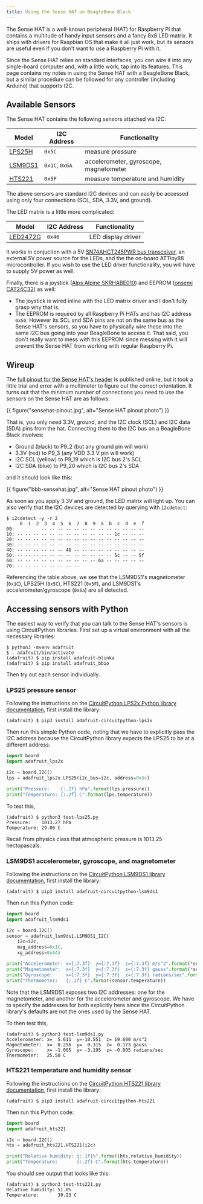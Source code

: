 ```yaml
---
title: Using the Sense HAT on BeagleBone Black
---
```


The Sense HAT is a well-known peripheral (HAT) for Raspberry Pi that contains a
multitude of handy input sensors and a fancy 8x8 LED matrix.  It ships with
drivers for Raspbian OS that make it all just work, but its sensors are useful
even if you don't want to use a Raspberry Pi with it.

Since the Sense HAT relies on standard interfaces, you can wire it into any
single-board computer and, with a little work, tap into its features.  This page
contains my notes in using the Sense HAT with a BeagleBone Black, but a similar
procedure can be followed for any controller (including Arduino) that supports
I2C.

## Available Sensors

The Sense HAT contains the following sensors attached via I2C:

Model        | I2C Address    | Functionality
-------------|----------------|----------------------------------
[LPS25H][]   | `0x5C`         | measure pressure
[LSM9DS1][]  | `0x1C`, `0x6A` | accelerometer, gyroscope, magnetometer
[HTS221][]   | `0x5F`         | measure temperature and humidity

The above sensors are standard I2C devices and can easily be accessed using only
four connections (SCL, SDA, 3.3V, and ground).

[LPS25H]: https://learn.adafruit.com/adafruit-lps25-pressure-sensor
[LSM9DS1]: https://learn.adafruit.com/adafruit-lsm9ds1-accelerometer-plus-gyro-plus-magnetometer-9-dof-breakout
[HTS221]: https://learn.adafruit.com/adafruit-hts221-temperature-humidity-sensor

The LED matrix is a little more complicated:

Model        | I2C Address    | Functionality
-------------|----------------|----------------------------------
[LED2472G][] | `0x46`         | LED display driver

It works in conjuction with a 5V [SN74AHCT245PWR bus transceiver][], an external
5V power source for the LEDs, and the the on-board ATTiny88 microcontroller.  If
you wish to use the LED driver functionality, you will have to supply 5V power
as well.

[LED2472G]: https://www.st.com/en/power-management/led2472g.html
[SN74AHCT245PWR bus transceiver]: https://www.ti.com/store/ti/en/p/product/?p=SN74AHCT245PWR

Finally, there is a joystick ([Alps Alpine SKRHABE010][]) and EEPROM ([onsemi CAT24C32][])
as well:

- The joystick is wired inline with the LED matrix driver and I don't fully
  grasp why that is.
- The EEPROM is required by all Raspberry Pi HATs and has I2C address `0x50`.
  However its SCL and SDA pins are not on the same bus as the Sense HAT's
  sensors, so you have to physically wire these into the same I2C bus going into
  your BeagleBone to access it.  That said, you don't really want to mess with
  this EEPROM since messing with it will prevent the Sense HAT from working with
  regular Raspberry Pi.

[Alps Alpine SKRHABE010]: https://tech.alpsalpine.com/prod/e/html/multicontrol/switch/skrh/skrhabe010.html
[onsemi CAT24C32]: https://www.onsemi.com/products/timing-logic-memory/memory/eeprom-memory/cat24c32

## Wireup

The [full pinout for the Sense HAT's header][sense hat pinout] is published
online, but it took a little trial and error with a multimeter to figure out the
correct orientation.  It turns out that the minimum number of connections you
need to use the sensors on the Sense HAT are as follows:

{{ figure("sensehat-pinout.jpg", alt="Sense HAT pinout photo") }}

That is, you only need 3.3V, ground, and the I2C clock (SCL) and I2C data (SDA)
pins from the hat.  Connecting them to the I2C bus on a BeagleBone Black 
involves:

- Ground (black) to P9\_2 (but any ground pin will work)
- 3.3V (red) to P9\_3 (any VDD 3.3 V pin will work)
- I2C SCL (yellow) to P9\_19 which is I2C bus 2's SCL
- I2C SDA (blue) to P9\_20 which is I2C bus 2's SDA

and it should look like this:

{{ figure("bbb-sensehat.jpg", alt="Sense HAT pinout photo") }}

As soon as you apply 3.3V and ground, the LED matrix will light up.  You can
also verify that the I2C devices are detected by querying with `i2cdetect`:

```
$ i2cdetect -y -r 2
     0  1  2  3  4  5  6  7  8  9  a  b  c  d  e  f
00:          -- -- -- -- -- -- -- -- -- -- -- -- -- 
10: -- -- -- -- -- -- -- -- -- -- -- -- 1c -- -- -- 
20: -- -- -- -- -- -- -- -- -- -- -- -- -- -- -- -- 
30: -- -- -- -- -- -- -- -- -- -- -- -- -- -- -- -- 
40: -- -- -- -- -- -- 46 -- -- -- -- -- -- -- -- -- 
50: -- -- -- -- -- -- -- -- -- -- -- -- 5c -- -- 5f 
60: -- -- -- -- -- -- -- -- -- -- 6a -- -- -- -- -- 
70: -- -- -- -- -- -- -- --                         
```

Referencing the table above, we see that the LSM9DS1's magnetometer (`0x1C`),
LPS25H (`0x5C`), HTS221 (`0x5F`), and LSM9DS1's accelerometer/gyroscope (`0x6a`)
are all detected.

[sense hat pinout]: https://pinout.xyz/pinout/sense_hat

## Accessing sensors with Python

The easiest way to verify that you can talk to the Sense HAT's sensors is using
CircuitPython libraries.  First set up a virtual environment with all the
necessary libraries:

```
$ python3 -mvenv adafruit
$ . adafruit/bin/activate
(adafruit) $ pip install adafruit-blinka
(adafruit) $ pip install adafruit_bbio
```

Then try out each sensor individually.

### LPS25 pressure sensor

Following the instructions on the [CircuitPython LPS2x Python library documentation][], first install the library:

```
(adafruit) $ pip3 install adafruit-circuitpython-lps2x
```

Then run this simple Python code, noting that we have to explicitly pass the I2C
address because the CircuitPython library expects the LPS25 to be at a different
address:

```python
import board
import adafruit_lps2x

i2c = board.I2C()
lps = adafruit_lps2x.LPS25(i2c_bus=i2c, address=0x5c)

print("Pressure:    {:.2f} hPa".format(lps.pressure))
print("Temperature: {:.2f} C".format(lps.temperature))
```

To test this,

```
(adafruit) $ python3 test-lps25.py 
Pressure:    1013.27 hPa
Temperature: 29.06 C
```

Recall from physics class that atmospheric pressure is 1013.25 hectopascals.

[CircuitPython LPS2x Python library documentation]: https://circuitpython.readthedocs.io/projects/lps2x/en/latest/index.html

### LSM9DS1 accelerometer, gyroscope, and magnetometer

Following the instructions on the [CircuitPython LSM9DS1 library documentation][], first install the library:

```
(adafruit) $ pip3 install adafruit-circuitpython-lsm9ds1
```

Then run this Python code:

```python
import board
import adafruit_lsm9ds1

i2c = board.I2C()
sensor = adafruit_lsm9ds1.LSM9DS1_I2C(
    i2c=i2c,
    mag_address=0x1C,
    xg_address=0x6A)

print("Accelerometer: x={:7.3f}  y={:7.3f}  z={:7.3f} m/s^2".format(*sensor.acceleration))
print("Magnetometer:  x={:7.3f}  y={:7.3f}  z={:7.3f} gauss".format(*sensor.magnetic))
print("Gyroscope:     x={:7.3f}  y={:7.3f}  z={:7.3f} radians/sec".format(*sensor.gyro))
print("Thermometer:   {:.2f} C".format(sensor.temperature))
```

Note that the LSM9DS1 exposes two I2C addresses: one for the magnetometer, and
another for the accelerometer and gyroscope.  We have to specify the addresses
for both explicitly here since the CircuitPython library's defaults are not the
ones used by the Sense HAT.

To then test this,

```
(adafruit) $ python3 test-lsm9ds1.py
Accelerometer: x=  5.611  y=-10.551  z= 19.600 m/s^2
Magnetometer:  x=  0.256  y=  0.315  z=  0.173 gauss
Gyroscope:     x= -1.005  y= -3.195  z= -0.805 radians/sec
Thermometer:   25.50 C
```

[CircuitPython LSM9DS1 library documentation]: https://circuitpython.readthedocs.io/projects/lsm9ds1/en/latest/

### HTS221 temperature and humidity sensor

Following the instructions on the [CircuitPython HTS221 library documentation][], first install the library:

```
(adafruit) $ pip3 install adafruit-circuitpython-hts221
```

Then run this Python code:

```python
import board
import adafruit_hts221

i2c = board.I2C()
hts = adafruit_hts221.HTS221(i2c)

print("Relative humidity: {:.1f}%".format(hts.relative_humidity))
print("Temperature:       {:.2f} C".format(hts.temperature))
```

You should see output that looks like this:

```
(adafruit) $ python3 test-hts221.py
Relative humidity: 51.0%
Temperature:       30.23 C
```

[CircuitPython HTS221 library documentation]: https://circuitpython.readthedocs.io/projects/hts221/en/latest/index.html
